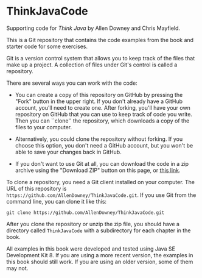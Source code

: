 # ThinkJavaCode
Supporting code for *Think Java* by Allen Downey and Chris Mayfield.

This is a Git repository that contains the code examples from the book and starter code for some exercises.

Git is a version control system that allows you to keep track of the files that make up a project.
A collection of files under Git's control is called a repository.

There are several ways you can work with the code:

*   You can create a copy of this repository on GitHub by pressing the "Fork" button in the upper right.
If you don't already have a GitHub account, you'll need to create one.
After forking, you'll have your own repository on GitHub that you can use to keep track of code you write.
Then you can ``clone'' the repository, which downloads a copy of the files to your computer.

*   Alternatively, you could clone the repository without forking.
If you choose this option, you don't need a GitHub account, but you won't be able to save your changes back in GitHub.

*   If you don't want to use Git at all, you can download the code in a zip archive using the "Download ZIP" button on this page, or [this link](http://tinyurl.com/ThinkJavaCodeZip).

To clone a repository, you need a Git client installed on your computer.
The URL of this repository is `https://github.com/AllenDowney/ThinkJavaCode.git`.
If you use Git from the command line, you can clone it like this:

    git clone https://github.com/AllenDowney/ThinkJavaCode.git

After you clone the repository or unzip the zip file, you should have a directory called `ThinkJavaCode` with a subdirectory for each chapter in the book.

All examples in this book were developed and tested using Java SE Development Kit 8.
If you are using a more recent version, the examples in this book should still work.
If you are using an older version, some of them may not.
